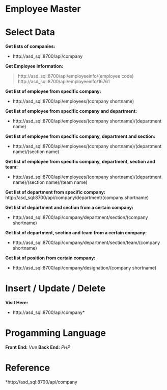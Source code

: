 # Employee Master

# Select Data

**Get lists of companies:** 
* http://asd_sql:8700/api/company

**Get Employee Information:**
> http://asd_sql:8700/api/employeeinfo/(employee code)
http://asd_sql:8700/api/employeeinfo/16761

**Get list of employee from specific company:**
* http://asd_sql:8700/api/employees/(company shortname)

**Get list of employee from specific company and department:**
* http://asd_sql:8700/api/employees/(company shortname)/(department name)

**Get list of employee from specific company, department and section:**
* http://asd_sql:8700/api/employees/(company shortname)/(department name)/(section name)

**Get list of employee from specific company, department, section and team:**
* http://asd_sql:8700/api/employees/(company shortname)/(department name)/(section name)/(team name)

**Get list of department from specific company:**
http://asd_sql:8700/api/company/department/(company shortname)

**Get list of department and section from a certain company:**
* http://asd_sql:8700/api/company/department/section/(company shortname)

**Get list of department, section and team from a certain company:**
* http://asd_sql:8700/api/company/department/section/team/(company shortname)

**Get list of position from certain company:**
* http://asd_sql:8700/api/company/designation/(company shortname)


# Insert / Update / Delete
**Visit Here:**
   * http://asd_sql:8700/api/company*


# Progamming Language
**Front End:** *Vue*
**Back End:** *PHP*


# Reference

*http://asd_sql:8700/api/company


